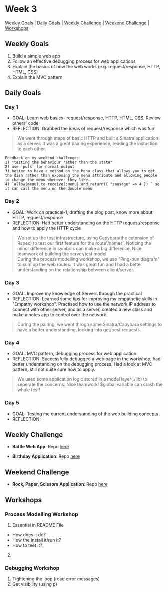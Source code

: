 # Week 3

[Weekly Goals](#weekly-goals) | [Daily Goals](#daily-goals) | [Weekly Challenge](#weekly-challenge) | [Weekend Challenge](#weekend-challenge) | [Workshops](#workshops)



## Weekly Goals

1. Build a simple web app
2. Follow an effective debugging process for web applications
3. Explain the basics of how the web works (e.g. request/response, HTTP, HTML, CSS)
4. Explain the MVC pattern
 

## Daily Goals
### Day 1
- GOAL: Learn web basics- request/response, HTTP, HTML, CSS. Review others' code
- REFLECTION: Grabbed the ideas of request/response which was fun! 
> We went through steps of basic HTTP and built a Sinatra application as a server. It was a great pairing experience, reading the instuction to each other.
```
Feedback on my weekend challenge: 
1) "testing the behaviour rather than the state"
2) use `puts` for normal output
3) better to have a method on the Menu class that allows you to get the dish rather than exposing the menu attribute and allowing people to change the menu whenever they like.
4) `allow(menu).to receive(:menu).and_return({ "sausage" => 4 }) ` so it can call the menu on the double menu
```

### Day 2
- GOAL: Work on practical-1, drafting the blog post, know more about HTTP, request/response
- REFLECTION: Had better understanding on the HTTP request/response and how to apply the HTTP cycle
> We set up the test infrastructure, using Capybara(the extension of Rspec) to test our first feature for the route'/names'. Noticing the minor difference in symbols can make a big difference. Nice teamwork of building the server/test model!<br>During the process modelling workshop, we use "Ping-pun diagram" to sum up the web routes. It was great fun and I had a better understanding on the relationship between client/server. 

### Day 3
- GOAL: Improve my knowledge of Servers through the practical
- REFLECTION: Learned some tips for improving my empathetic skills in "Empathy workshop". Practised how to use the network IP address to connect with other server, and as a server, created a new class and make a notes app to control over the network.
> During the pairing, we went throgh some Sinatra/Capybara settings to have a better understanding, looking into get/post requests.

### Day 4
- GOAL: MVC pattern, debugging process for web application
- REFLECTION: Successfully debugged a web page in the workshop, had better understanding on the debugging process. Had a look at MVC pattern, still not quite sure how to apply.
> We used some application logic stored in a model layer(./lib) to seperate the concerns. Nice teamwork! $global variable can crash the whole test!

### Day 5
- GOAL: Testing me current understanding of the web building concepts 
- REFLECTION:
>


## Weekly Challenge
- **Battle Web App**:
Repo [here](https://github.com/jj49411/battle-thu)

- **Birthday Application**:
Repo [here](https://github.com/jj49411/birthday_app)

## Weekend Challenge
- **Rock, Paper, Scissors Application**:
 Repo [here](https://github.com/jj49411/rps-challenge)


## Workshops

### Process Modelling Workshop

1. Essential in README File
 -	How does it do?
 -	How the install it/run it? 
 - How to teet it?
 
 2. 
 
### Debugging Workshop

1. Tightening the loop (read error messages)
2. Get visibility (using p)

